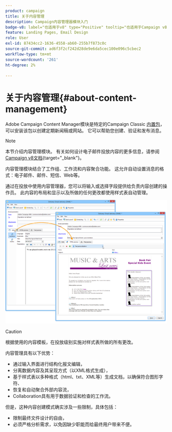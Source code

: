 ```yaml
---
product: campaign
title: 关于内容管理
description: Campaign内容管理器模块入门
badge-v8: label="也适用于v8" type="Positive" tooltip="也适用于Campaign v8"
feature: Landing Pages, Email Design
role: User
exl-id: 87434cc2-1636-4558-ab60-255b7f873c0c
source-git-commit: ad6f3f2cf242d28de9e6da5cec100e096c5cbec2
workflow-type: tm+mt
source-wordcount: '261'
ht-degree: 2%

---
```


# 关于内容管理{#about-content-management}

Adobe Campaign Content Manager模块是特定的Campaign Classic [内置包](../../installation/using/installing-campaign-standard-packages.md)，可以安装该包以创建定期新闻稿或网站。 它可以帮助您创建、验证和发布消息。

>[!NOTE]
>
>本节介绍内容管理模块。 有关如何设计电子邮件投放内容的更多信息，请参阅[Campaign v8文档](https://experienceleague.adobe.com/docs/campaign/campaign-v8/send/emails/defining-the-email-content.html?lang=zh-Hans){target="_blank"}。

内容管理模块结合了工作组、工作流和内容聚合功能。 这允许自动设置消息的格式：电子邮件、邮件、短信、Web等。

通过在投放中使用内容管理器，您可以将输入或选择字段提供给负责内容创建的操作员。 此内容的布局和显示以及所做的任何更改都使用样式表自动管理。

![](assets/s_ncs_content_create_content_sample.png)

>[!CAUTION]
>
>根据使用的内容模板，在投放级别实施对样式表所做的所有更改。

内容管理具有以下优势：

* 通过输入界面进行结构化报文编辑，
* 分离数据内容及其呈现方式（以XML格式生成），
* 基于样式表以多种格式（html、txt、XML等）生成文档，以确保符合图形字符、
* 恢复和自动聚合外部内容流，
* Collaboration具有用于数据验证和检查的工作流。

但是，这种内容创建模式确实涉及一些限制，具体包括：

* 限制最终文件设计的自由，
* 必须严格分析需求，以免因缺少职能而给最终用户带来不便。
